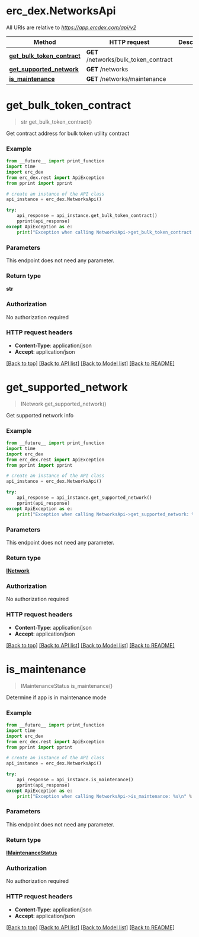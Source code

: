 # erc_dex.NetworksApi

All URIs are relative to *https://app.ercdex.com/api/v2*

Method | HTTP request | Description
------------- | ------------- | -------------
[**get_bulk_token_contract**](NetworksApi.md#get_bulk_token_contract) | **GET** /networks/bulk_token_contract | 
[**get_supported_network**](NetworksApi.md#get_supported_network) | **GET** /networks | 
[**is_maintenance**](NetworksApi.md#is_maintenance) | **GET** /networks/maintenance | 


# **get_bulk_token_contract**
> str get_bulk_token_contract()



Get contract address for bulk token utility contract

### Example
```python
from __future__ import print_function
import time
import erc_dex
from erc_dex.rest import ApiException
from pprint import pprint

# create an instance of the API class
api_instance = erc_dex.NetworksApi()

try:
    api_response = api_instance.get_bulk_token_contract()
    pprint(api_response)
except ApiException as e:
    print("Exception when calling NetworksApi->get_bulk_token_contract: %s\n" % e)
```

### Parameters
This endpoint does not need any parameter.

### Return type

**str**

### Authorization

No authorization required

### HTTP request headers

 - **Content-Type**: application/json
 - **Accept**: application/json

[[Back to top]](#) [[Back to API list]](../README.md#documentation-for-api-endpoints) [[Back to Model list]](../README.md#documentation-for-models) [[Back to README]](../README.md)

# **get_supported_network**
> INetwork get_supported_network()



Get supported network info

### Example
```python
from __future__ import print_function
import time
import erc_dex
from erc_dex.rest import ApiException
from pprint import pprint

# create an instance of the API class
api_instance = erc_dex.NetworksApi()

try:
    api_response = api_instance.get_supported_network()
    pprint(api_response)
except ApiException as e:
    print("Exception when calling NetworksApi->get_supported_network: %s\n" % e)
```

### Parameters
This endpoint does not need any parameter.

### Return type

[**INetwork**](INetwork.md)

### Authorization

No authorization required

### HTTP request headers

 - **Content-Type**: application/json
 - **Accept**: application/json

[[Back to top]](#) [[Back to API list]](../README.md#documentation-for-api-endpoints) [[Back to Model list]](../README.md#documentation-for-models) [[Back to README]](../README.md)

# **is_maintenance**
> IMaintenanceStatus is_maintenance()



Determine if app is in maintenance mode

### Example
```python
from __future__ import print_function
import time
import erc_dex
from erc_dex.rest import ApiException
from pprint import pprint

# create an instance of the API class
api_instance = erc_dex.NetworksApi()

try:
    api_response = api_instance.is_maintenance()
    pprint(api_response)
except ApiException as e:
    print("Exception when calling NetworksApi->is_maintenance: %s\n" % e)
```

### Parameters
This endpoint does not need any parameter.

### Return type

[**IMaintenanceStatus**](IMaintenanceStatus.md)

### Authorization

No authorization required

### HTTP request headers

 - **Content-Type**: application/json
 - **Accept**: application/json

[[Back to top]](#) [[Back to API list]](../README.md#documentation-for-api-endpoints) [[Back to Model list]](../README.md#documentation-for-models) [[Back to README]](../README.md)

